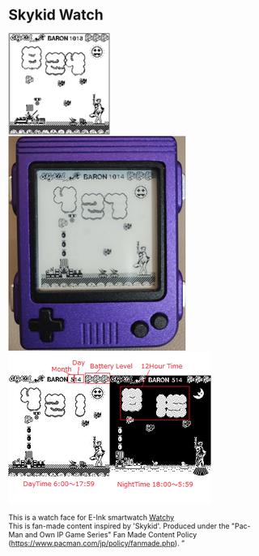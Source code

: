 # Skykid Watch
![Animation](https://github.com/gooth9232/SkykidWatch/blob/master/img/ForPR.gif)
![WithGbCase](https://github.com/gooth9232/SkykidWatch/blob/master/img/with_gb_case.png)  
![WatchFace](https://github.com/gooth9232/SkykidWatch/blob/master/img/ForReadme.gif)

This is a watch face for E-Ink smartwatch [Watchy](https://watchy.sqfmi.com/)  
This is fan-made content inspired by 'Skykid'.
Produced under the "Pac-Man and Own IP Game Series" Fan Made Content Policy (https://www.pacman.com/jp/policy/fanmade.php). ”
